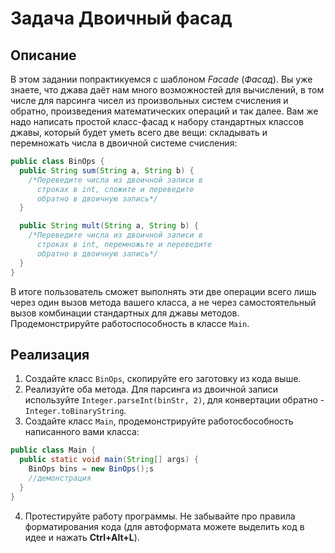 # Задача Двоичный фасад

## Описание
В этом задании попрактикуемся с шаблоном *Facade* (*Фасад*). Вы уже знаете, что джава даёт нам много возможностей для вычислений, в том числе для парсинга чисел из произвольных систем счисления и обратно, произведения математических операций и так далее. Вам же надо написать простой класс-фасад к набору стандартных классов джавы, который будет уметь всего две вещи: складывать и перемножать числа в двоичной системе счисления:

```java
public class BinOps {
  public String sum(String a, String b) {
    /*Переведите числа из двоичной записи в
      строках в int, сложите и переведите
      обратно в двоичную запись*/
  }

  public String mult(String a, String b) {
    /*Переведите числа из двоичной записи в
      строках в int, перемножьте и переведите
      обратно в двоичную запись*/
  }
}
```

В итоге пользователь сможет выполнять эти две операции всего лишь через один вызов метода вашего класса, а не через самостоятельный вызов комбинации стандартных для джавы методов. Продемонстрируйте работоспособность в классе `Main`.

## Реализация
1. Создайте класс `BinOps`, скопируйте его заготовку из кода выше.
2. Реализуйте оба метода. Для парсинга из двоичной записи используйте `Integer.parseInt(binStr, 2)`, для конвертации обратно - `Integer.toBinaryString`.
3. Создайте класс `Main`, продемонстрируйте работосбособность написанного вами класса:
```java
public class Main {
  public static void main(String[] args) {
    BinOps bins = new BinOps();s
    //демонстрация
  }
}
```
4. Протестируйте работу программы. Не забывайте про правила форматирования кода (для автоформата можете выделить код в идее и нажать **Ctrl+Alt+L**).
